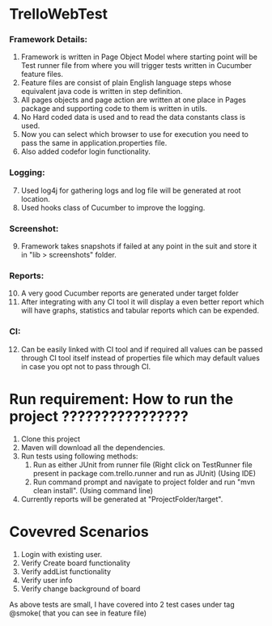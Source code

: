 # TrelloWebTest

### Framework Details:

1. Framework is written in Page Object Model where starting point will be Test runner file from where you will trigger tests written in Cucumber feature files.
2. Feature files are consist of plain English language steps whose equivalent java code is written in step definition.
3. All pages objects and page action are written at one place in Pages package and supporting code to them is written in utils.
4. No Hard coded data is used and to read the data constants class is used.
5. Now you can select which browser to use for execution you need to pass the same in application.properties file.
6. Also added codefor login functionality. 

### Logging: 

7. Used log4j for gathering logs and log file will be generated at root location. 
8. Used hooks class of Cucumber to improve the logging.

### Screenshot: 

9. Framework takes snapshots if failed at any point in the suit and store it in "lib > screenshots" folder.

### Reports: 

10. A very good Cucumber reports are generated under target folder
11. After integrating with any CI tool it will display a even better report which will have graphs, statistics and tabular reports which can be expended.

### CI: 

12. Can be easily linked with CI tool and if required all values can be passed through CI tool itself instead of properties file which may default values in case you opt not to pass through CI.

# Run requirement: How to run the project ????????????????

1. Clone this project
2. Maven will download all the dependencies.
3. Run tests using following methods:
	1. Run as either JUnit from runner file (Right click on TestRunner file present in package com.trello.runner and run as JUnit) (Using IDE)
	2. Run command prompt and navigate to project folder and run "mvn clean install". (Using command line)
4. Currently reports will be generated at "ProjectFolder/target".

# Covevred Scenarios

1. Login with existing user.
2. Verify Create board functionality
3. Verify addList functionality
4. Verify user info
5. Verify change background of board

As above tests are small, I have covered into 2 test cases under tag @smoke( that you can see in feature file)